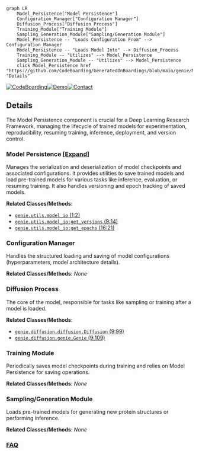 ```mermaid
graph LR
    Model_Persistence["Model Persistence"]
    Configuration_Manager["Configuration Manager"]
    Diffusion_Process["Diffusion Process"]
    Training_Module["Training Module"]
    Sampling_Generation_Module["Sampling/Generation Module"]
    Model_Persistence -- "Loads Configuration From" --> Configuration_Manager
    Model_Persistence -- "Loads Model Into" --> Diffusion_Process
    Training_Module -- "Utilizes" --> Model_Persistence
    Sampling_Generation_Module -- "Utilizes" --> Model_Persistence
    click Model_Persistence href "https://github.com/CodeBoarding/GeneratedOnBoardings/blob/main/genie/Model_Persistence.md" "Details"
```

[![CodeBoarding](https://img.shields.io/badge/Generated%20by-CodeBoarding-9cf?style=flat-square)](https://github.com/CodeBoarding/GeneratedOnBoardings)[![Demo](https://img.shields.io/badge/Try%20our-Demo-blue?style=flat-square)](https://www.codeboarding.org/demo)[![Contact](https://img.shields.io/badge/Contact%20us%20-%20contact@codeboarding.org-lightgrey?style=flat-square)](mailto:contact@codeboarding.org)

## Details

The Model Persistence component is crucial for a Deep Learning Research Framework, managing the lifecycle of trained models for experimentation, reproducibility, resuming training, inference, deployment, and version control.

### Model Persistence [[Expand]](./Model_Persistence.md)
Manages the serialization and deserialization of model checkpoints and associated configurations. It provides utilities to save trained models and load pre-trained models for various tasks like inference, evaluation, or resuming training. It also handles versioning and epoch tracking of saved models.


**Related Classes/Methods**:

- <a href="https://github.com/aqlaboratory/genie/blob/main/genie/utils/model_io.py#L1-L2" target="_blank" rel="noopener noreferrer">`genie.utils.model_io` (1:2)</a>
- <a href="https://github.com/aqlaboratory/genie/blob/main/genie/utils/model_io.py#L9-L14" target="_blank" rel="noopener noreferrer">`genie.utils.model_io:get_versions` (9:14)</a>
- <a href="https://github.com/aqlaboratory/genie/blob/main/genie/utils/model_io.py#L16-L21" target="_blank" rel="noopener noreferrer">`genie.utils.model_io:get_epochs` (16:21)</a>


### Configuration Manager
Handles the structured loading and saving of model configurations (hyperparameters, model architecture details).


**Related Classes/Methods**: _None_

### Diffusion Process
The core of the model, responsible for tasks like sampling or training after a model is loaded.


**Related Classes/Methods**:

- <a href="https://github.com/aqlaboratory/genie/blob/main/genie/diffusion/diffusion.py#L9-L99" target="_blank" rel="noopener noreferrer">`genie.diffusion.diffusion.Diffusion` (9:99)</a>
- <a href="https://github.com/aqlaboratory/genie/blob/main/genie/diffusion/genie.py#L9-L109" target="_blank" rel="noopener noreferrer">`genie.diffusion.genie.Genie` (9:109)</a>


### Training Module
Periodically saves model checkpoints during training and relies on Model Persistence for saving operations.


**Related Classes/Methods**: _None_

### Sampling/Generation Module
Loads pre-trained models for generating new protein structures or performing inference.


**Related Classes/Methods**: _None_



### [FAQ](https://github.com/CodeBoarding/GeneratedOnBoardings/tree/main?tab=readme-ov-file#faq)